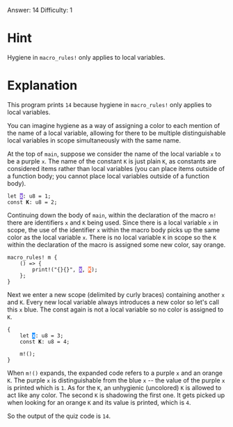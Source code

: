 Answer: 14
Difficulty: 1

# Hint

Hygiene in `macro_rules!` only applies to local variables.

# Explanation

This program prints `14` because hygiene in `macro_rules!` only applies to local
variables.

You can imagine hygiene as a way of assigning a color to each mention of the
name of a local variable, allowing for there to be multiple distinguishable
local variables in scope simultaneously with the same name.

At the top of `main`, suppose we consider the name of the local variable `x` to
be a purple `x`. The name of the constant `K` is just plain `K`, as constants
are considered items rather than local variables (you can place items outside of
a function body; you cannot place local variables outside of a function body).

<pre><code>let <b style="background-color:mediumpurple;color:white">x</b>: u8 = 1;
const <b>K</b>: u8 = 2;</code></pre>

Continuing down the body of `main`, within the declaration of the macro `m!`
there are identifiers `x` and `K` being used. Since there is a local variable
`x` in scope, the use of the identifier `x` within the macro body picks up the
same color as the local variable `x`. There is no local variable `K` in scope so
the `K` within the declaration of the macro is assigned some new color, say
orange.

<pre><code>macro_rules! m {
    () => {
        print!("{}{}", <b style="background-color:mediumpurple;color:white">x</b>, <b style="background-color:coral;color:white">K</b>);
    };
}</code></pre>

Next we enter a new scope (delimited by curly braces) containing another `x` and
`K`. Every new local variable always introduces a new color so let's call this
`x` blue. The const again is not a local variable so no color is assigned to
`K`.

<pre><code>{
    let <b style="background-color:dodgerblue;color:white">x</b>: u8 = 3;
    const <b>K</b>: u8 = 4;

    m!();
}</code></pre>

When `m!()` expands, the expanded code refers to a purple `x` and an orange `K`.
The purple `x` is distinguishable from the blue `x` -- the value of the purple
`x` is printed which is `1`. As for the `K`, an unhygienic (uncolored) `K` is
allowed to act like any color. The second `K` is shadowing the first one. It
gets picked up when looking for an orange `K` and its value is printed, which is
`4`.

So the output of the quiz code is `14`.
